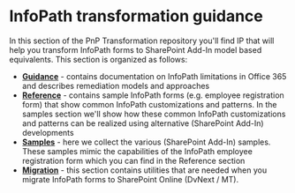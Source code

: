 # InfoPath transformation guidance #
In this section of the PnP Transformation repository you'll find IP that will help you transform InfoPath forms to SharePoint Add-In model based equivalents. This section is organized as follows:
- **[Guidance](https://github.com/OfficeDev/PnP-Transformation/tree/master/InfoPath/Guidance)** - contains documentation on InfoPath limitations in Office 365 and describes remediation models and approaches
- **[Reference](https://github.com/OfficeDev/PnP-Transformation/tree/master/InfoPath/Reference)** - contains sample InfoPath forms (e.g. employee registration form) that show common InfoPath customizations and patterns. In the samples section we'll show how these common InfoPath customizations and patterns can be realized using alternative (SharePoint Add-In) developments
- **[Samples](https://github.com/OfficeDev/PnP-Transformation/tree/master/InfoPath/Samples)** - here we collect the various (SharePoint Add-In) samples. These samples mimic the capabilities of the InfoPath employee registration form which you can find in the Reference section
- **[Migration](https://github.com/OfficeDev/PnP-Transformation/tree/master/InfoPath/Migration)** - this section contains utilities that are needed when you migrate InfoPath forms to SharePoint Online (DvNext / MT).